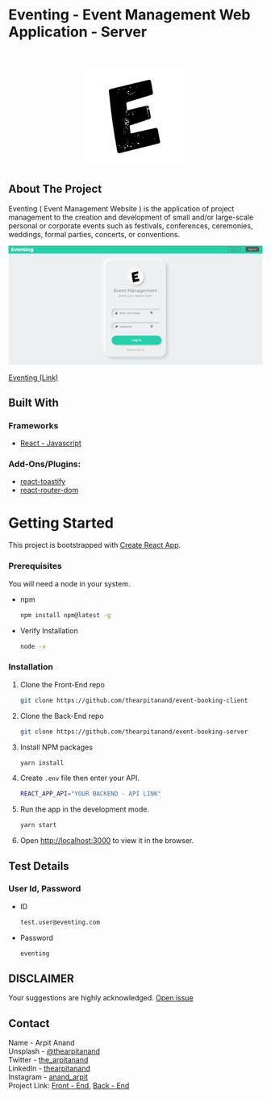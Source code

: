 <h1>Eventing - Event Management Web Application - Server</h1>

<br />

<!-- PROJECT LOGO -->
<p  align="center">
    <a href="#">
        <img src="public/assets/images/E.png" alt="Logo" width="200" height="200">
    </a>
</p>

<!-- ABOUT THE PROJECT -->

## About The Project

Eventing ( Event Management Website ) is the application of project management to the creation and development of small and/or large-scale personal or corporate events such as festivals, conferences, ceremonies, weddings, formal parties, concerts, or conventions.

<!-- Screenshot -->
<!-- <div align="center">
    <img src="public/assets/Website_Screenshot/screenshot_website_01.png" ></img>
</div> -->

![Website Screenshot](public/assets/Website_Screenshot/screenshot_website_01.png)

[Eventing (Link)](https://event-management-graphql.netlify.app/)

<!-- Built with section -->

## Built With

### Frameworks

- [React - Javascript](https://reactjs.org/)

### Add-Ons/Plugins:

- [react-toastify](https://www.npmjs.com/package/react-toastify)
- [react-router-dom](https://www.npmjs.com/package/react-router-dom)

<!-- GETTING STARTED -->
# Getting Started

This project is bootstrapped with [Create React App](https://github.com/facebook/create-react-app).

### Prerequisites

You will need a node in your system.

- npm

  ```sh
  npm install npm@latest -g
  ```

- Verify Installation
  ```sh
  node -v
  ```

### Installation

1. Clone the Front-End repo

   ```sh
   git clone https://github.com/thearpitanand/event-booking-client
   ```

2. Clone the Back-End repo

   ```sh
   git clone https://github.com/thearpitanand/event-booking-server
   ```

3. Install NPM packages

   ```sh
   yarn install
   ```

4. Create `.env` file then enter your API.

   ```sh
   REACT_APP_API="YOUR BACKEND - API LINK"
   ```

5. Run the app in the development mode.

   ```sh
   yarn start
   ```

6. Open [http://localhost:3000](http://localhost:3000) to view it in the browser.

<!-- Test Details -->

## Test Details

### User Id, Password

- ID
  ```sh
  test.user@eventing.com
  ```
- Password
  ```sh
  eventing
  ```

<!-- Disclaimer -->

## DISCLAIMER

Your suggestions are highly acknowledged. [Open issue](https://github.com/thearpitanand/event-booking-client/issues)

<!-- CONTACT -->

## Contact

Name - Arpit Anand\
Unsplash - [@thearpitanand](https://unsplash.com/@thearpitanand)\
Twitter - [the_arpitanand](https://twitter.com/the_arpitanand)\
LinkedIn - [thearpitanand](https://www.linkedin.com/in/thearpitanand/)\
Instagram - [anand_arpit](https://www.instagram.com/anand_arpit/)\
Project Link: [Front - End](https://github.com/thearpitanand/event-booking-client), [Back - End](https://github.com/thearpitanand/event-booking-server)